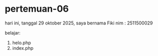 # pertemuan-06

hari ini, tanggal 29 oktober 2025, saya bernama Fiki
nim : 2511500029

belajar:
<ol>
<li>helo.php</li>
<li>index.php</li>
</ol>